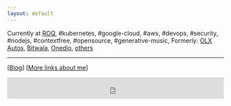 ```yaml
---
layout: default
---
```



  Currently at [ROQ](https://roq.tech/),
  #kubernetes,
  #google-cloud,
  #aws,
  #devops,
  #security,
  #nodejs,
  #contextfree,
  #opensource,
  #generative-music,
  Formerly: [OLX Autos](https://www.olx.com/), [Bitwala](https://bitwala.com), [Onedio](https://onedio.com/kurumsal/hakkimizda), [others](https://www.linkedin.com/in/hasantayyar/)


----

[[Blog]](https://medium.com/@htayyar)
[[More links about me]](/about/)


<iframe scrolling="no" style="border: 0;width: 100%;height: 50px;" src="https://bandcamp.com/band_follow_button_deluxe/4051726274"></iframe>
